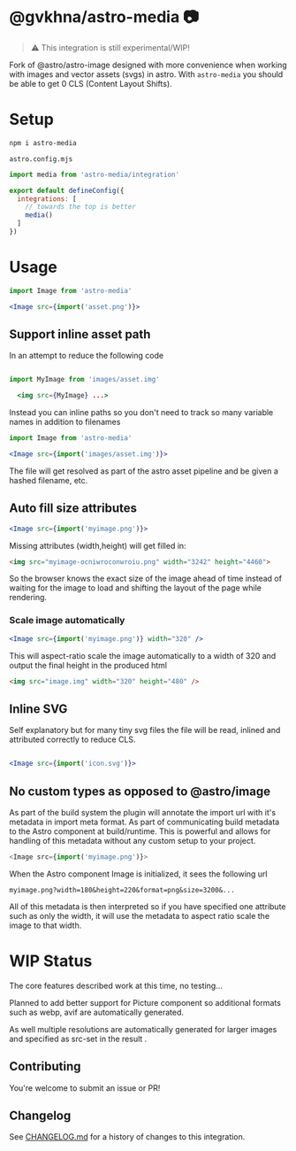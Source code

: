 # @gvkhna/astro-media 📷

> ⚠️ This integration is still experimental/WIP!

Fork of @astro/astro-image designed with more convenience when working with images and vector assets (svgs) in astro. With `astro-media` you should be able to get 0 CLS (Content Layout Shifts).

# Setup

```sh
npm i astro-media
```

`astro.config.mjs`
```js
import media from 'astro-media/integration'

export default defineConfig({
  integrations: [
    // towards the top is better
    media()
  ]
})
```

# Usage

```jsx
import Image from 'astro-media'

<Image src={import('asset.png')}>
```

## Support inline asset path

In an attempt to reduce the following code

```js

import MyImage from 'images/asset.img'
```
```jsx
  <img src={MyImage} ...>
```

Instead you can inline paths so you don't need to track so many variable names in addition to filenames

```jsx
import Image from 'astro-media'

<Image src={import('images/asset.img')}>
```

The file will get resolved as part of the astro asset pipeline and be given a hashed filename, etc.

## Auto fill size attributes

```jsx
<Image src={import('myimage.png')}>
```

Missing attributes (width,height) will get filled in:

```html
<img src="myimage-ocniwroconwroiu.png" width="3242" height="4460">
```

So the browser knows the exact size of the image ahead of time instead of waiting for the image to load and shifting the layout of the page while rendering.

### Scale image automatically

```jsx
<Image src={import('myimage.png')} width="320" />
```

This will aspect-ratio scale the image automatically to a width of 320 and output the final height in the produced html

```html
<img src="image.img" width="320" height="480" />
```

## Inline SVG

Self explanatory but for many tiny svg files the file will be read, inlined and attributed correctly to reduce CLS.

```jsx

<Image src={import('icon.svg')}>
```


## No custom types as opposed to @astro/image

As part of the build system the plugin will annotate the import url with it's metadata in import meta format. As part of communicating build metadata to the Astro component at build/runtime. This is powerful and allows for handling of this metadata without any custom setup to your project.

```js
<Image src={import('myimage.png')}>
```

When the Astro component Image is initialized, it sees the following url

```
myimage.png?width=180&height=220&format=png&size=3200&...
```

All of this metadata is then interpreted so if you have specified one attribute such as only the width, it will use the metadata to aspect ratio scale the image to that width. 

# WIP Status

The core features described work at this time, no testing...

Planned to add better support for Picture component so additional formats such as webp, avif are automatically generated.

As well multiple resolutions are automatically generated for larger images and specified as src-set in the result <img>.

## Contributing

You're welcome to submit an issue or PR!

## Changelog

See [CHANGELOG.md](CHANGELOG.md) for a history of changes to this integration.
